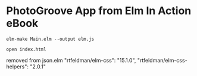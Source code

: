 # PhotoGroove App from Elm In Action eBook

    elm-make Main.elm --output elm.js

    open index.html

removed from json.elm
            "rtfeldman/elm-css": "15.1.0",
            "rtfeldman/elm-css-helpers": "2.0.1"
